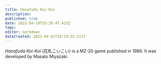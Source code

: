 ```yaml
---
title: Hanafuda Koi-Koi
description: 
published: true
date: 2022-04-10T15:28:47.423Z
tags: 
editor: markdown
dateCreated: 2022-04-01T18:19:55.517Z
---
```


_Hanafuda Koi-Koi_ (<span lang='ja'>花札こいこい</span>) is a MZ-20 game published in 1986.
It was developed by Masato Miyazaki.
